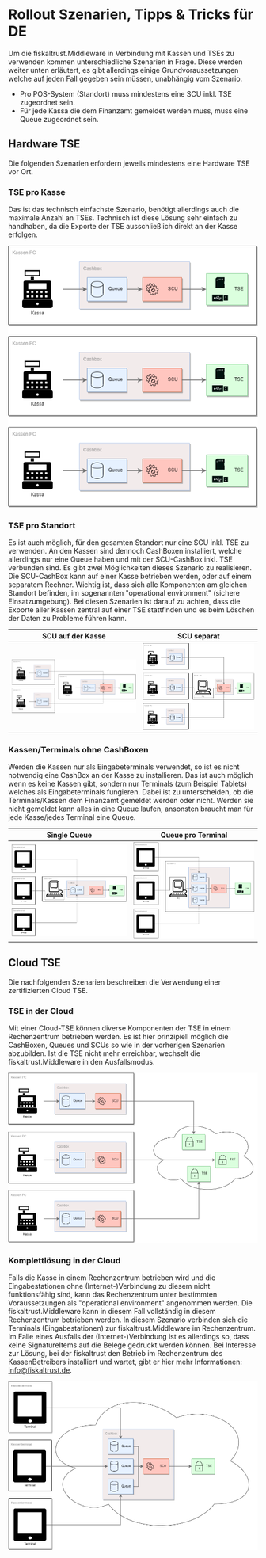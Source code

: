 # Rollout Szenarien, Tipps & Tricks für DE
Um die fiskaltrust.Middleware in Verbindung mit Kassen und TSEs zu verwenden kommen unterschiedliche Szenarien in Frage. Diese werden weiter unten erläutert, es gibt allerdings einige Grundvoraussetzungen welche auf jeden Fall gegeben sein müssen, unabhängig vom Szenario.

- Pro POS-System (Standort) muss mindestens eine SCU inkl. TSE zugeordnet sein.
- Für jede Kassa die dem Finanzamt gemeldet werden muss, muss eine Queue zugeordnet sein.

## Hardware TSE

Die folgenden Szenarien erfordern jeweils mindestens eine Hardware TSE vor Ort.

### TSE pro Kasse
Das ist das technisch einfachste Szenario, benötigt allerdings auch die maximale Anzahl an TSEs. Technisch ist diese Lösung sehr einfach zu handhaben, da die Exporte der TSE ausschließlich direkt an der Kasse erfolgen.

![tse-per-cashregister](media/tse-per-cashregister.png)

### TSE pro Standort
Es ist auch möglich, für den gesamten Standort nur eine SCU inkl. TSE zu verwenden. An den Kassen sind dennoch CashBoxen installiert, welche allerdings nur eine Queue haben und mit der SCU-CashBox inkl. TSE verbunden sind. Es gibt zwei Möglichkeiten dieses Szenario zu realisieren. Die SCU-CashBox kann auf einer Kasse betrieben werden, oder auf einem separatem Rechner. Wichtig ist, dass sich alle Komponenten am gleichen Standort befinden, im sogenannten "operational environment" (sichere Einsatzumgebung). Bei diesen Szenarien ist darauf zu achten, dass die Exporte aller Kassen zentral auf einer TSE stattfinden und es beim Löschen der Daten zu Probleme führen kann.

SCU auf der Kasse|SCU separat
:--:|:--:
![tse-on-cashregister](media/tse-on-cashregister.png)|![tse-separated](media/tse-separated.png)

### Kassen/Terminals ohne CashBoxen
Werden die Kassen nur als Eingabeterminals verwendet, so ist es nicht notwendig eine CashBox an der Kasse zu installieren. Das ist auch möglich wenn es keine Kassen gibt, sondern nur Terminals (zum Beispiel Tablets) welches als Eingabeterminals fungieren. Dabei ist zu unterscheiden, ob die Terminals/Kassen dem Finanzamt gemeldet werden oder nicht. Werden sie nicht gemeldet kann alles in eine Queue laufen, ansonsten braucht man für jede Kasse/jedes Terminal eine Queue. 

Single Queue|Queue pro Terminal
:--:|:--:
![terminals-single-queue](media/terminals-single-queue.png)|![terminals-multi-queue](media/terminals-multi-queue.png)

## Cloud TSE

Die nachfolgenden Szenarien beschreiben die Verwendung einer zertifizierten Cloud TSE.

### TSE in der Cloud
Mit einer Cloud-TSE können diverse Komponenten der TSE in einem Rechenzentrum betrieben werden. Es ist hier prinzipiell möglich die CashBoxen, Queues und SCUs so wie in der vorherigen Szenarien abzubilden. Ist die TSE nicht mehr erreichbar, wechselt die fiskaltrust.Middleware in den Ausfallsmodus.

![cloud-tse](media/cloud-tse.png)

### Komplettlösung in der Cloud
Falls die Kasse in einem Rechenzentrum betrieben wird und die Eingabestationen ohne (Internet-)Verbindung zu diesem nicht funktionsfähig sind, kann das Rechenzentrum unter bestimmten Voraussetzungen als "operational environment" angenommen werden. Die fiskaltrust.Middleware kann in diesem Fall vollständig in diesem Rechenzentrum betrieben werden. In diesem Szenario verbinden sich die Terminals (Eingabestationen) zur fiskaltrust.Middleware im Rechenzentrum.
Im Falle eines Ausfalls der (Internet-)Verbindung ist es allerdings so, dass keine SignatureItems auf die Belege gedruckt werden können. Bei Interesse zur Lösung, bei der fiskaltrust den Betrieb im Rechenzentrum des KassenBetreibers installiert und wartet, gibt er hier mehr Informationen: [info@fiskaltrust.de](mailto:info@fiskaltrust.de?subject=Informationen%20zu%20Bring-your-own-datacenter).

![cloud-middleware](media/cloud-middleware.png)
